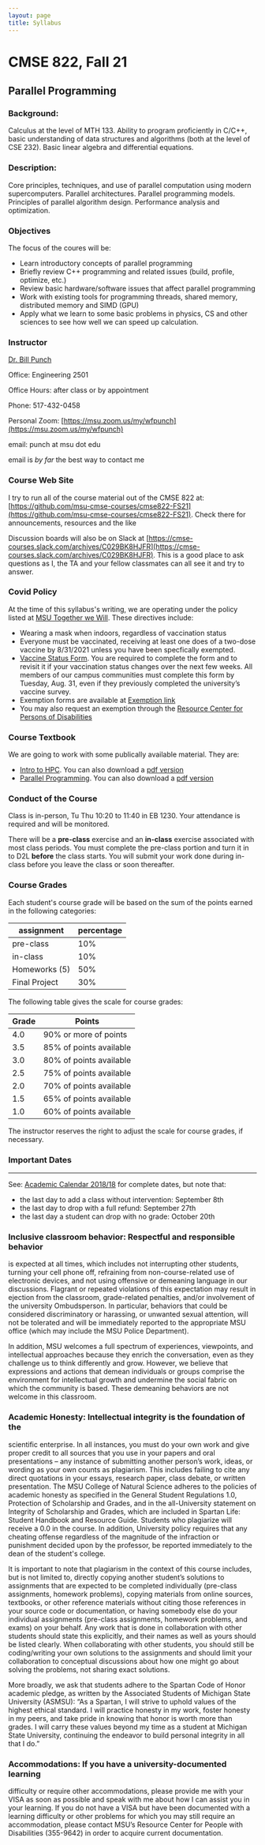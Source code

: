 ```yaml
---
layout: page
title: Syllabus
---
```


# CMSE 822, Fall 21
## Parallel Programming

### Background:
Calculus at the level of MTH 133. Ability to program proficiently in
C/C++, basic understanding of data structures and algorithms (both at
the level of CSE 232). Basic linear algebra and differential
equations.

### Description:
Core principles, techniques, and use of parallel computation using
modern supercomputers. Parallel architectures. Parallel programming
models. Principles of parallel algorithm design. Performance analysis
and optimization. 

### Objectives

The focus of the coures will be:

*   Learn introductory concepts of parallel programming
*   Briefly review C++ programming and related issues (build, profile,
    optimize, etc.)
*   Review basic hardware/software issues that affect parallel programming
*   Work with existing tools for programming threads, shared memory,
    distributed memory and SIMD (GPU)
*   Apply what we learn to some basic problems in physics, CS and
    other sciences to see how well we can speed up calculation.

### Instructor

[Dr. Bill Punch](http://www.egr.msu.edu/~punch)

Office:  Engineering 2501

Office Hours: after class or by appointment

Phone: 517-432-0458

Personal Zoom: [https://msu.zoom.us/my/wfpunch](https://msu.zoom.us/my/wfpunch)

email: punch at msu dot edu

email is _by far_ the best way to contact me

### Course Web Site

I try to run all of the course material out of the CMSE 822 at:
[https://github.com/msu-cmse-courses/cmse822-FS21](https://github.com/msu-cmse-courses/cmse822-FS21). Check
there for announcements, resources and the like
  
Discussion boards will also be on Slack at
[https://cmse-courses.slack.com/archives/C029BK8HJFR](https://cmse-courses.slack.com/archives/C029BK8HJFR). This
is a good place to ask questions as I, the TA and your fellow
classmates can all see it and try to answer.

### Covid Policy
At the time of this syllabus's writing, we are operating under the
policy listed at [MSU Together we Will](https://msu.edu/together-we-will/faqs/). These
directives include: 

* Wearing a mask when indoors, regardless of vaccination status
* Everyone must be vaccinated, receiving at least one does of a
  two-dose vaccine by 8/31/2021 unless you have been specfically
  exempted.
* [Vaccine Status Form](go.msu.edu/covidvaccinestatus). You are required to complete the form and to revisit it if your vaccination status changes over the next few weeks. All members of our campus communities must complete this form by Tuesday, Aug. 31, even if they previously completed the university’s vaccine survey. 
* Exemption forms are available at [Exemption link](https://msu.edu/together-we-will/covid19-vaccine/exemptions.html?utm_source=reopening-email&utm_medium=email&utm_campaign=faculty-staff)
* You may also request an exemption through the [Resource Center for
  Persons of Disabilities](https://www.rcpd.msu.edu/) 


### Course Textbook

We are going to work with some publically available material. They are:
* [Intro to HPC](https://pages.tacc.utexas.edu/~eijkhout/istc/html/index.html). You can also download a [pdf version](https://web.corral.tacc.utexas.edu/CompEdu/pdf/stc/EijkhoutIntroToHPC.pdf)
* [Parallel  Programming](https://pages.tacc.utexas.edu/~eijkhout/pcse/html/index.html). You can also download a [pdf version](https://web.corral.tacc.utexas.edu/CompEdu/pdf/pcse/EijkhoutParallelProgramming.pdf)

### Conduct of the Course
Class is in-person, Tu Thu 10:20 to 11:40 in EB 1230. Your attendance
is required and will be monitored. 

There will be a **pre-class** exercise and an **in-class** exercise
associated with most class periods. You must complete the pre-class portion and turn
it in to D2L **before** the class starts. You will submit your work
done during in-class before you leave the class or soon thereafter.

### Course Grades

Each student's course grade will be based on the sum of the points earned in the following categories:

assignment |  percentage
-----------|------------
pre-class  |  10%
in-class   |  10%
Homeworks (5) | 50%
Final Project | 30%


The following table gives the scale for course grades:  
  
Grade | Points
------|-------
4.0   | 90% or more of points
3.5   | 85% of points available
3.0   | 80% of points available
2.5   | 75% of points available
2.0   | 70% of points available
1.5   | 65% of points available
1.0   | 60% of points available

  
The instructor reserves the right to adjust the scale for course grades, if necessary.  
  
### Important Dates
---------------

See: [Academic Calendar 2018/18](https://reg.msu.edu/ROInfo/Calendar/academic.aspx) for complete dates, but note that:

*   the last day to add a class without intervention: September 8th
*   the last day to drop with a full refund: September 27th
*   the last day a student can drop with no grade: October 20th


### Inclusive classroom behavior:  Respectful and responsible behavior
is expected at all times, which includes not interrupting other
students, turning your cell phone off, refraining from
non-course-related use of electronic devices, and not using offensive
or demeaning language in our discussions. Flagrant or repeated
violations of this expectation may result in ejection from the
classroom, grade-related penalties, and/or involvement of the
university Ombudsperson. In particular, behaviors that could be
considered discriminatory or harassing, or unwanted sexual attention,
will not be tolerated and will be immediately reported to the
appropriate MSU office (which may include the MSU Police Department). 

In addition, MSU welcomes a full spectrum of experiences, viewpoints,
and intellectual approaches because they enrich the conversation, even
as they challenge us to think differently and grow. However, we
believe that expressions and actions that demean individuals or groups
comprise the environment for intellectual growth and undermine the
social fabric on which the community is based. These demeaning
behaviors are not welcome in this classroom.

### Academic Honesty:  Intellectual integrity is the foundation of the
scientific enterprise. In all instances, you must do your own work and
give proper credit to all sources that you use in your papers and oral
presentations – any instance of submitting another person’s work,
ideas, or wording as your own counts as plagiarism. This includes
failing to cite any direct quotations in your essays, research paper,
class debate, or written presentation. The MSU College of Natural
Science adheres to the policies of academic honesty as specified in
the General Student Regulations 1.0, Protection of Scholarship and
Grades, and in the all-University statement on Integrity of
Scholarship and Grades, which are included in Spartan Life: Student
Handbook and Resource Guide. Students who plagiarize will receive a
0.0 in the course. In addition, University policy requires that any
cheating offense regardless of the magnitude of the infraction or
punishment decided upon by the professor, be reported immediately to
the dean of the student's college. 

It is important to note that plagiarism in the context of this course
includes, but is not limited to, directly copying another student’s
solutions to assignments that are expected to be completed
individually (pre-class assignments, homework problems),
copying materials from online sources, textbooks, or other reference
materials without citing those references in your source code or
documentation, or having somebody else do your individual assignments
(pre-class assignments, homework problems, and exams) on your
behalf. Any work that is done in collaboration with other students
should state this explicitly, and their names as well as yours should
be listed clearly. When collaborating with other students, you should
still be coding/writing your own solutions to the assignments and
should limit your collaboration to conceptual discussions about how
one might go about solving the problems, not sharing exact solutions. 

More broadly, we ask that students adhere to the Spartan Code of Honor
academic pledge, as written by the Associated Students of Michigan
State University (ASMSU): “As a Spartan, I will strive to uphold
values of the highest ethical standard. I will practice honesty in my
work, foster honesty in my peers, and take pride in knowing that honor
is worth more than grades. I will carry these values beyond my time as
a student at Michigan State University, continuing the endeavor to
build personal integrity in all that I do.” 

### Accommodations:  If you have a university-documented learning
difficulty or require other accommodations, please provide me with
your VISA as soon as possible and speak with me about how I can assist
you in your learning.  If you do not have a VISA but have been
documented with a learning difficulty or other problems for which you
may still require an accommodation, please contact MSU’s Resource
Center for People with Disabilities (355-9642) in order to acquire
current documentation.
